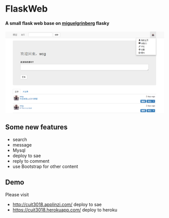 # FlaskWeb<br>
#### A small flask web base on [miguelgrinberg](https://github.com/miguelgrinberg/flasky.git) flasky<br>
![](https://github.com/BigBrother1024/FlaskWeb/raw/master/app/static/pic.png)<br> 
## Some new features
* search
* message
* Mysql
* deploy to sae
* reply to comment
* use Bootstrap for other content
## Demo
Please visit 
* http://cuit3018.applinzi.com/   deploy to sae
* https://cuit3018.herokuapp.com/   deploy to heroku


